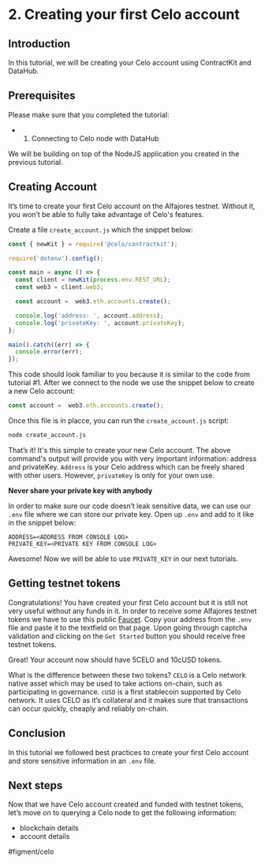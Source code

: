 # 2. Creating your first Celo account
## Introduction
In this tutorial, we will be creating your Celo account using ContractKit and DataHub.


## Prerequisites
Please make sure that you completed the tutorial:
* 1.  Connecting to Celo node with DataHub

We will be building on top of the NodeJS application you created in the previous tutorial.


## Creating Account
It’s time to create your first Celo account on the Alfajores testnet. Without it, you won’t be able to fully take advantage of Celo's features.

Create a file `create_account.js` which the snippet below:

```javascript
const { newKit } = require('@celo/contractkit');

require('dotenv').config();

const main = async () => {
  const client = newKit(process.env.REST_URL);
  const web3 = client.web3;

  const account =  web3.eth.accounts.create();

  console.log('address: ', account.address);
  console.log('privateKey: ', account.privateKey);
};

main().catch((err) => {
  console.error(err);
});
```

This code should look familiar to you because it is similar to the code from tutorial #1. After we connect to the node we use the snippet below to create a new Celo account:

```javascript
const account =  web3.eth.accounts.create();
```

Once this file is in placce, you can run the `create_account.js` script:

```bash
node create_account.js
```

That’s it! It's this simple to create your new Celo account. The above command's output will provide you with very important information: address and privateKey. `Address` is your Celo address which can be freely shared with other users. However, `privateKey` is only for your own use. 

**Never share your private key with anybody**

In order to make sure our code doesn’t leak sensitive data, we can use our `.env` file where we can store our private key. Open up `.env` and add to it like in the snippet below:

```
ADDRESS=<ADDRESS FROM CONSOLE LOG>
PRIVATE_KEY=<PRIVATE KEY FROM CONSOLE LOG>
```

Awesome! Now we will be able to use `PRIVATE_KEY` in our next tutorials.

## Getting testnet tokens
Congratulations! You have created your first Celo account but it is still not very useful without any funds in it. 
In order to receive some Alfajores testnet tokens we have to use this public [Faucet](https://celo.org/developers/faucet). Copy your address from the `.env` file and paste it to the textfield on that page. Upon going through captcha validation and clicking on the `Get Started` button you should receive free testnet tokens. 

Great! Your account now should have  5CELO and 10cUSD tokens.

What is the difference between these two tokens?
`CELO` is a Celo network native asset which may be used to take actions on-chain, such as participating in governance.
`cUSD`  is a first stablecoin supported by Celo network. It uses CELO as it’s collateral and it makes sure that transactions can occur quickly, cheaply and reliably on-chain. 

## Conclusion
In this tutorial we followed best practices to create your first Celo account and store sensitive information in an `.env` file.

## Next steps
Now that we have Celo account created and funded with testnet tokens, let’s move on to querying a Celo node to get the following information:
* blockchain details
* account details

#figment/celo
